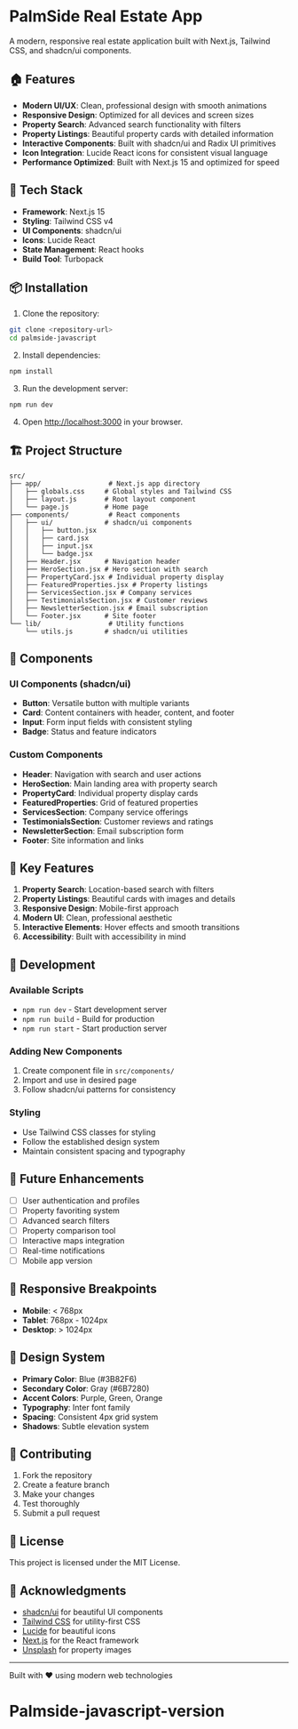 # PalmSide Real Estate App

A modern, responsive real estate application built with Next.js, Tailwind CSS, and shadcn/ui components.

## 🏠 Features

- **Modern UI/UX**: Clean, professional design with smooth animations
- **Responsive Design**: Optimized for all devices and screen sizes
- **Property Search**: Advanced search functionality with filters
- **Property Listings**: Beautiful property cards with detailed information
- **Interactive Components**: Built with shadcn/ui and Radix UI primitives
- **Icon Integration**: Lucide React icons for consistent visual language
- **Performance Optimized**: Built with Next.js 15 and optimized for speed

## 🚀 Tech Stack

- **Framework**: Next.js 15
- **Styling**: Tailwind CSS v4
- **UI Components**: shadcn/ui
- **Icons**: Lucide React
- **State Management**: React hooks
- **Build Tool**: Turbopack

## 📦 Installation

1. Clone the repository:
```bash
git clone <repository-url>
cd palmside-javascript
```

2. Install dependencies:
```bash
npm install
```

3. Run the development server:
```bash
npm run dev
```

4. Open [http://localhost:3000](http://localhost:3000) in your browser.

## 🏗️ Project Structure

```
src/
├── app/                 # Next.js app directory
│   ├── globals.css     # Global styles and Tailwind CSS
│   ├── layout.js       # Root layout component
│   └── page.js         # Home page
├── components/          # React components
│   ├── ui/             # shadcn/ui components
│   │   ├── button.jsx
│   │   ├── card.jsx
│   │   ├── input.jsx
│   │   └── badge.jsx
│   ├── Header.jsx      # Navigation header
│   ├── HeroSection.jsx # Hero section with search
│   ├── PropertyCard.jsx # Individual property display
│   ├── FeaturedProperties.jsx # Property listings
│   ├── ServicesSection.jsx # Company services
│   ├── TestimonialsSection.jsx # Customer reviews
│   ├── NewsletterSection.jsx # Email subscription
│   └── Footer.jsx      # Site footer
└── lib/                 # Utility functions
    └── utils.js        # shadcn/ui utilities
```

## 🎨 Components

### UI Components (shadcn/ui)
- **Button**: Versatile button with multiple variants
- **Card**: Content containers with header, content, and footer
- **Input**: Form input fields with consistent styling
- **Badge**: Status and feature indicators

### Custom Components
- **Header**: Navigation with search and user actions
- **HeroSection**: Main landing area with property search
- **PropertyCard**: Individual property display cards
- **FeaturedProperties**: Grid of featured properties
- **ServicesSection**: Company service offerings
- **TestimonialsSection**: Customer reviews and ratings
- **NewsletterSection**: Email subscription form
- **Footer**: Site information and links

## 🎯 Key Features

1. **Property Search**: Location-based search with filters
2. **Property Listings**: Beautiful cards with images and details
3. **Responsive Design**: Mobile-first approach
4. **Modern UI**: Clean, professional aesthetic
5. **Interactive Elements**: Hover effects and smooth transitions
6. **Accessibility**: Built with accessibility in mind

## 🚀 Development

### Available Scripts

- `npm run dev` - Start development server
- `npm run build` - Build for production
- `npm run start` - Start production server

### Adding New Components

1. Create component file in `src/components/`
2. Import and use in desired page
3. Follow shadcn/ui patterns for consistency

### Styling

- Use Tailwind CSS classes for styling
- Follow the established design system
- Maintain consistent spacing and typography

## 🌟 Future Enhancements

- [ ] User authentication and profiles
- [ ] Property favoriting system
- [ ] Advanced search filters
- [ ] Property comparison tool
- [ ] Interactive maps integration
- [ ] Real-time notifications
- [ ] Mobile app version

## 📱 Responsive Breakpoints

- **Mobile**: < 768px
- **Tablet**: 768px - 1024px
- **Desktop**: > 1024px

## 🎨 Design System

- **Primary Color**: Blue (#3B82F6)
- **Secondary Color**: Gray (#6B7280)
- **Accent Colors**: Purple, Green, Orange
- **Typography**: Inter font family
- **Spacing**: Consistent 4px grid system
- **Shadows**: Subtle elevation system

## 🤝 Contributing

1. Fork the repository
2. Create a feature branch
3. Make your changes
4. Test thoroughly
5. Submit a pull request

## 📄 License

This project is licensed under the MIT License.

## 🙏 Acknowledgments

- [shadcn/ui](https://ui.shadcn.com/) for beautiful UI components
- [Tailwind CSS](https://tailwindcss.com/) for utility-first CSS
- [Lucide](https://lucide.dev/) for beautiful icons
- [Next.js](https://nextjs.org/) for the React framework
- [Unsplash](https://unsplash.com/) for property images

---

Built with ❤️ using modern web technologies
# Palmside-javascript-version
